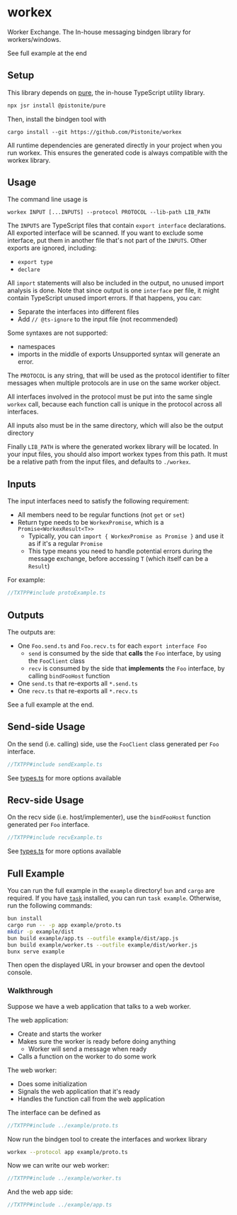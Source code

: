 # workex

Worker Exchange. The In-house messaging bindgen library for workers/windows.

See full example at the end

## Setup

This library depends on [pure](https://github.com/Pistonite/pure), the in-house TypeScript utility library.

```bash
npx jsr install @pistonite/pure
```

Then, install the bindgen tool with

```
cargo install --git https://github.com/Pistonite/workex
```

All runtime dependencies are generated directly in your project when you run workex.
This ensures the generated code is always compatible with the workex library.

## Usage

The command line usage is

```
workex INPUT [...INPUTS] --protocol PROTOCOL --lib-path LIB_PATH
```

The `INPUTS` are TypeScript files that contain `export interface` declarations.
All exported interface will be scanned. If you want to exclude some interface,
put them in another file that's not part of the `INPUTS`.
Other exports are ignored, including:

- `export type`
- `declare`

All `import` statements will also be included in the output, no unused import analysis is done.
Note that since output is one `interface` per file, it might contain TypeScript unused import errors.
If that happens, you can:

- Separate the interfaces into different files
- Add `// @ts-ignore` to the input file (not recommended)

Some syntaxes are not supported:

- namespaces
- imports in the middle of exports
  Unsupported syntax will generate an error.

The `PROTOCOL` is any string, that will be used as the protocol identifier to filter messages
when multiple protocols are in use on the same worker object.

All interfaces involved in the protocol must be put into the same single `workex` call, because
each function call is unique in the protocol across all interfaces.

All inputs also must be in the same directory, which will also be the output directory

Finally `LIB_PATH` is where the generated workex library will be located. In your input files,
you should also import workex types from this path. It must be a relative path from the input files,
and defaults to `./workex`.

## Inputs

The input interfaces need to satisfy the following requirement:

- All members need to be regular functions (not `get` or `set`)
- Return type needs to be `WorkexPromise`, which is a `Promise<WorkexResult<T>>`
  - Typically, you can `import { WorkexPromise as Promise }` and use it as if it's a regular `Promise`
  - This type means you need to handle potential errors during the message exchange, before accessing `T`
    (which itself can be a `Result`)

For example:

```typescript
//TXTPP#include protoExample.ts
```

## Outputs

The outputs are:

- One `Foo.send.ts` and `Foo.recv.ts` for each `export interface Foo`
  - `send` is consumed by the side that **calls** the `Foo` interface, by using the `FooClient` class
  - `recv` is consumed by the side that **implements** the `Foo` interface, by calling `bindFooHost` function
- One `send.ts` that re-exports all `*.send.ts`
- One `recv.ts` that re-exports all `*.recv.ts`

See a full example at the end.

## Send-side Usage

On the send (i.e. calling) side, use the `FooClient` class generated per `Foo` interface.

```typescript
//TXTPP#include sendExample.ts
```

See [types.ts](lib/types.ts) for more options available

## Recv-side Usage

On the recv side (i.e. host/implementer), use the `bindFooHost` function generated per `Foo` interface.

```typescript
//TXTPP#include recvExample.ts
```

See [types.ts](lib/types.ts) for more options available

## Full Example

You can run the full example in the `example` directory! `bun` and `cargo` are required.
If you have [`task`](https://taskfile.dev) installed, you can run `task example`.
Otherwise, run the following commands:

```bash
bun install
cargo run -- -p app example/proto.ts
mkdir -p example/dist
bun build example/app.ts --outfile example/dist/app.js
bun build example/worker.ts --outfile example/dist/worker.js
bunx serve example
```

Then open the displayed URL in your browser and open the devtool console.

### Walkthrough

Suppose we have a web application that talks to a web worker.

The web application:

- Create and starts the worker
- Makes sure the worker is ready before doing anything
  - Worker will send a message when ready
- Calls a function on the worker to do some work

The web worker:

- Does some initialization
- Signals the web application that it's ready
- Handles the function call from the web application

The interface can be defined as

```typescript
//TXTPP#include ../example/proto.ts
```

Now run the bindgen tool to create the interfaces and workex library

```bash
workex --protocol app example/proto.ts
```

Now we can write our web worker:

```typescript
//TXTPP#include ../example/worker.ts
```

And the web app side:

```typescript
//TXTPP#include ../example/app.ts
```
